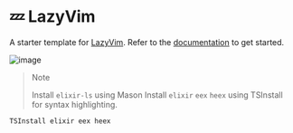 # 💤 LazyVim

A starter template for [LazyVim](https://github.com/LazyVim/LazyVim).
Refer to the [documentation](https://lazyvim.github.io/installation) to get started.

![image](https://github.com/user-attachments/assets/c45e133a-14c3-42cf-a689-ca94cd6dcaac)

> > [!NOTE]
> > Install `elixir-ls` using Mason
> > Install `elixir` `eex` `heex` using TSInstall for syntax highlighting.

```bash
TSInstall elixir eex heex
```
